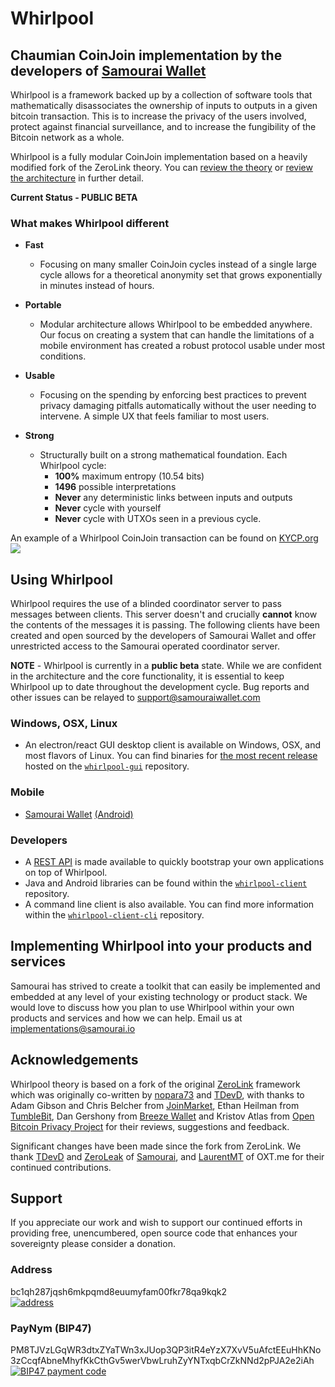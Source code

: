 # Whirlpool

## Chaumian CoinJoin implementation by the developers of [Samourai Wallet](https://samouraiwallet.com)

Whirlpool is a framework backed up by a collection of software tools that mathematically disassociates the ownership of inputs to outputs in a given bitcoin transaction. This is to increase the privacy of the users involved, protect against financial surveillance, and to increase the fungibility of the Bitcoin network as a whole.

Whirlpool is a fully modular CoinJoin implementation based on a heavily modified fork of the ZeroLink theory. You can [review the theory](THEORY.md) or [review the architecture](ARCHITECTURE.md) in further detail.

**Current Status - PUBLIC BETA**

### What makes Whirlpool different

- **Fast**
  - Focusing on many smaller CoinJoin cycles instead of a single large cycle allows for a theoretical anonymity set that grows exponentially in minutes instead of hours.
  
- **Portable**
  - Modular architecture allows Whirlpool to be embedded anywhere. Our focus on creating a system that can handle the limitations of a mobile environment has created a robust protocol usable under most conditions.
  
- **Usable**
  - Focusing on the spending by enforcing best practices to prevent privacy damaging pitfalls automatically without the user needing to intervene. A simple UX that feels familiar to most users.
  
- **Strong**
  - Structurally built on a strong mathematical foundation. Each Whirlpool cycle:
    - **100%** maximum entropy (10.54 bits)
    - **1496** possible interpretations
    - **Never** any deterministic links between inputs and outputs
    - **Never** cycle with yourself
    - **Never** cycle with UTXOs seen in a previous cycle.

An example of a Whirlpool CoinJoin transaction can be found on [KYCP.org](https://www.kycp.org/#/323df21f0b0756f98336437aa3d2fb87e02b59f1946b714a7b09df04d429dec2/in)
[![](https://samouraiwallet.com/static/public/images/whirlpool/kycp-example.png)]((https://www.kycp.org/#/323df21f0b0756f98336437aa3d2fb87e02b59f1946b714a7b09df04d429dec2/in))

## Using Whirlpool
Whirlpool requires the use of a blinded coordinator server to pass messages between clients. This server doesn't and crucially **cannot** know the contents of the messages it is passing. The following clients have been created and open sourced by the developers of Samourai Wallet and offer unrestricted access to the Samourai operated coordinator server.

**NOTE** - Whirlpool is currently in a **public beta** state. While we are confident in the architecture and the core functionality, it is essential to keep Whirlpool up to date throughout the development cycle. Bug reports and other issues can be relayed to support@samouraiwallet.com

### Windows, OSX, Linux

- An electron/react GUI desktop client is available on Windows, OSX, and most flavors of Linux. You can find binaries for [the most recent release](https://github.com/Samourai-Wallet/whirlpool-gui/releases/latest)
 hosted on the [`whirlpool-gui`](https://code.samourai.io/whirlpool/whirlpool-gui/) repository.

### Mobile

- [Samourai Wallet](https://samouraiwallet.com) [(Android)](https://play.google.com/store/apps/details?id=com.samourai.wallet)

### Developers

- A [REST API](https://code.samourai.io/whirlpool/whirlpool-client-cli/blob/develop/README-API.md) is made available to quickly bootstrap your own applications on top of Whirlpool.
- Java and Android libraries can be found within the [`whirlpool-client`](https://code.samourai.io/whirlpool/whirlpool-client) repository.
- A command line client is also available. You can find more information within the [`whirlpool-client-cli`](https://code.samourai.io/whirlpool/whirlpool-client-cli) repository.

## Implementing Whirlpool into your products and services

Samourai has strived to create a toolkit that can easily be implemented and embedded at any level of your existing technology or product stack. We would love to discuss how you plan to use Whirlpool within your own products and services and how we can help. Email us at implementations@samourai.io

## Acknowledgements
Whirlpool theory is based on a fork of the original [ZeroLink](https://code.samourai.io/whirlpool/Whirlpool/tree/25723b8832c59f6920e341e1b7f565f51f117cea) framework which was originally co-written by [nopara73](https://github.com/nopara73) and [TDevD](https://github.com/samouraidev), with thanks to Adam Gibson and Chris Belcher from [JoinMarket](https://github.com/JoinMarket-Org/joinmarket), Ethan Heilman from [TumbleBit](https://eprint.iacr.org/2016/575.pdf), Dan Gershony from [Breeze Wallet](https://github.com/stratisproject/Breeze/) and Kristov Atlas from [Open Bitcoin Privacy Project](http://openbitcoinprivacyproject.org/) for their reviews, suggestions and feedback.

Significant changes have been made since the fork from ZeroLink. We thank [TDevD](https://github.com/samouraidev) and [ZeroLeak](https://github.com/zeroleak) of [Samourai](https://samouraiwallet.com), and [LaurentMT](https://github.com/laurentMT) of OXT.me for their continued contributions.

## Support

If you appreciate our work and wish to support our continued efforts in providing free, unencumbered, open source code that enhances your sovereignty please consider a donation.

### Address

bc1qh287jqsh6mkpqmd8euumyfam00fkr78qa9kqk2  
[![address](http://api.qrserver.com/v1/create-qr-code/?color=000000&bgcolor=FFFFFF&data=bc1qh287jqsh6mkpqmd8euumyfam00fkr78qa9kqk2&qzone=1&margin=0&size=200x200&ecc=L)](https://oxt.me/address/bc1qh287jqsh6mkpqmd8euumyfam00fkr78qa9kqk2)

### PayNym (BIP47)

PM8TJVzLGqWR3dtxZYaTWn3xJUop3QP3itR4eYzX7XvV5uAfctEEuHhKNo3zCcqfAbneMhyfKkCthGv5werVbwLruhZyYNTxqbCrZkNNd2pPJA2e2iAh  
[![BIP47 payment code](http://api.qrserver.com/v1/create-qr-code/?color=000000&bgcolor=FFFFFF&data=PM8TJVzLGqWR3dtxZYaTWn3xJUop3QP3itR4eYzX7XvV5uAfctEEuHhKNo3zCcqfAbneMhyfKkCthGv5werVbwLruhZyYNTxqbCrZkNNd2pPJA2e2iAh&qzone=1&margin=0&size=200x200&ecc=L)](https://paynym.is/+samouraiwallet)
